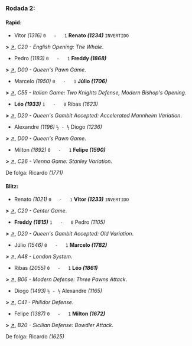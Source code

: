 ### Rodada 2:

#### Rapid:

* Vitor *(1316)* `0   -   1` **Renato *(1234)*** `INVERTIDO`

**>** [↗](https://www.lichess.org/uoeqKY9M), *C20 - English Opening: The Whale*.
* Pedro *(1183)* `0   -   1` **Freddy *(1868)*** 

**>** [↗](https://www.lichess.org/7lTkPhIV), *D00 - Queen's Pawn Game*.
* Marcelo *(1950)* `0   -   1` **Júlio *(1706)*** 

**>** [↗](https://www.lichess.org/t9BXx170), *C55 - Italian Game: Two Knights Defense, Modern Bishop's Opening*.
* **Léo *(1933)*** `1   -   0` Ribas *(1623)* 

**>** [↗](https://www.lichess.org/MpK0U206), *D20 - Queen's Gambit Accepted: Accelerated Mannheim Variation*.
* Alexandre *(1196)* `½ - ½` Diogo *(1236)* 

**>** [↗](https://www.lichess.org/H9GhqhfH), *D00 - Queen's Pawn Game*.
* Milton *(1892)* `0   -   1` **Felipe *(1590)*** 

**>** [↗](https://www.lichess.org/dVbOLTNR), *C26 - Vienna Game: Stanley Variation*.

De folga: Ricardo *(1771)*

#### Blitz:

* Renato *(1021)* `0   -   1` **Vitor *(1233)*** `INVERTIDO`

**>** [↗](https://www.lichess.org/8D1HswlL), *C20 - Center Game*.
* **Freddy *(1815)*** `1   -   0` Pedro *(1105)* 

**>** [↗](https://www.lichess.org/3GCiQUZb), *D20 - Queen's Gambit Accepted: Old Variation*.
* Júlio *(1546)* `0   -   1` **Marcelo *(1782)*** 

**>** [↗](https://www.lichess.org/bLg3vsmi), *A48 - London System*.
* Ribas *(2055)* `0   -   1` **Léo *(1861)*** 

**>** [↗](https://www.lichess.org/2aruQaIu), *B06 - Modern Defense: Three Pawns Attack*.
* Diogo *(1493)* `½ - ½` Alexandre *(1165)* 

**>** [↗](https://www.lichess.org/JLLAkhLx), *C41 - Philidor Defense*.
* Felipe *(1387)* `0   -   1` **Milton *(1672)*** 

**>** [↗](https://www.lichess.org/DJGNYvmh), *B20 - Sicilian Defense: Bowdler Attack*.

De folga: Ricardo *(1625)*

